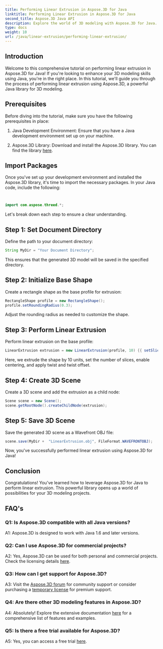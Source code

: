 ```yaml
---
title: Performing Linear Extrusion in Aspose.3D for Java
linktitle: Performing Linear Extrusion in Aspose.3D for Java
second_title: Aspose.3D Java API
description: Explore the world of 3D modeling with Aspose.3D for Java. Learn to perform linear extrusion effortlessly.
type: docs
weight: 10
url: /java/linear-extrusion/performing-linear-extrusion/
---
```

## Introduction

Welcome to this comprehensive tutorial on performing linear extrusion in Aspose.3D for Java! If you're looking to enhance your 3D modeling skills using Java, you're in the right place. In this tutorial, we'll guide you through the process of performing linear extrusion using Aspose.3D, a powerful Java library for 3D modeling.

## Prerequisites

Before diving into the tutorial, make sure you have the following prerequisites in place:

1. Java Development Environment: Ensure that you have a Java development environment set up on your machine.

2. Aspose.3D Library: Download and install the Aspose.3D library. You can find the library [here](https://releases.aspose.com/3d/java/).

## Import Packages

Once you've set up your development environment and installed the Aspose.3D library, it's time to import the necessary packages. In your Java code, include the following:

```java


import com.aspose.threed.*;
```

Let's break down each step to ensure a clear understanding.

## Step 1: Set Document Directory

Define the path to your document directory:

```java
String MyDir = "Your Document Directory";
```

This ensures that the generated 3D model will be saved in the specified directory.

## Step 2: Initialize Base Shape

Create a rectangle shape as the base profile for extrusion:

```java
RectangleShape profile = new RectangleShape();
profile.setRoundingRadius(0.3);
```

Adjust the rounding radius as needed to customize the shape.

## Step 3: Perform Linear Extrusion

Perform linear extrusion on the base profile:

```java
LinearExtrusion extrusion = new LinearExtrusion(profile, 10) {{ setSlices(100); setCenter(true); setTwist(360); setTwistOffset(new Vector3(10, 0, 0));}};
```

Here, we extrude the shape by 10 units, set the number of slices, enable centering, and apply twist and twist offset.

## Step 4: Create 3D Scene

Create a 3D scene and add the extrusion as a child node:

```java
Scene scene = new Scene();
scene.getRootNode().createChildNode(extrusion);
```

## Step 5: Save 3D Scene

Save the generated 3D scene as a Wavefront OBJ file:

```java
scene.save(MyDir +  "LinearExtrusion.obj", FileFormat.WAVEFRONTOBJ);
```

Now, you've successfully performed linear extrusion using Aspose.3D for Java!

## Conclusion

Congratulations! You've learned how to leverage Aspose.3D for Java to perform linear extrusion. This powerful library opens up a world of possibilities for your 3D modeling projects.

## FAQ's

### Q1: Is Aspose.3D compatible with all Java versions?

A1: Aspose.3D is designed to work with Java 1.6 and later versions.

### Q2: Can I use Aspose.3D for commercial projects?

A2: Yes, Aspose.3D can be used for both personal and commercial projects. Check the licensing details [here](https://purchase.aspose.com/buy).

### Q3: How can I get support for Aspose.3D?

A3: Visit the [Aspose.3D forum](https://forum.aspose.com/c/3d/18) for community support or consider purchasing a [temporary license](https://purchase.aspose.com/temporary-license/) for premium support.

### Q4: Are there other 3D modeling features in Aspose.3D?

A4: Absolutely! Explore the extensive documentation [here](https://reference.aspose.com/3d/java/) for a comprehensive list of features and examples.

### Q5: Is there a free trial available for Aspose.3D?

A5: Yes, you can access a free trial [here](https://releases.aspose.com/).
